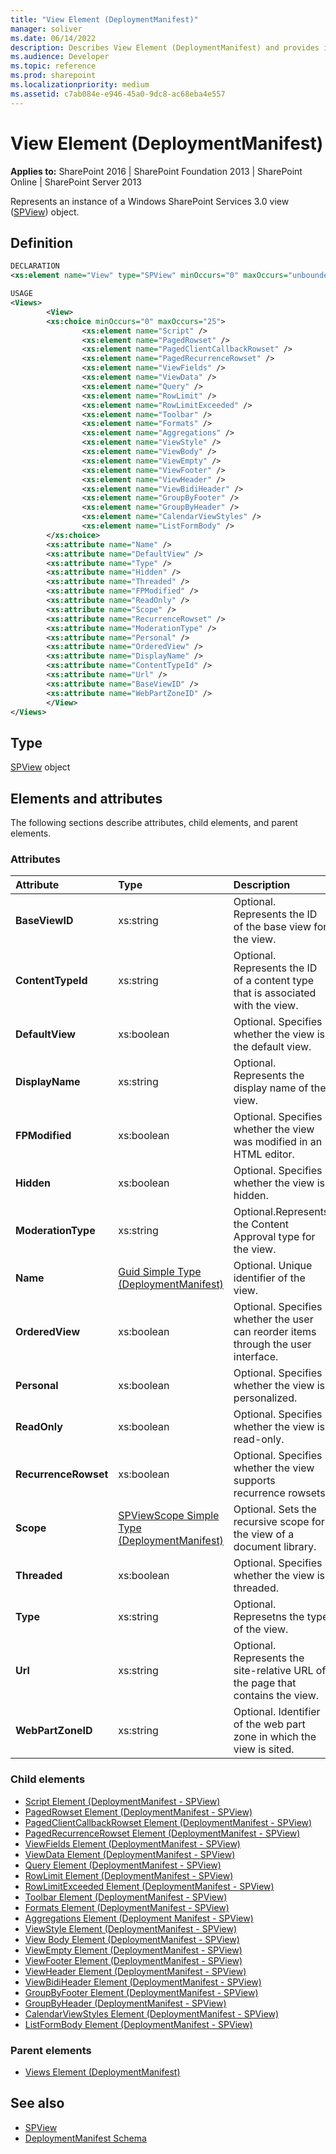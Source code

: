 ```yaml
---
title: "View Element (DeploymentManifest)"
manager: soliver
ms.date: 06/14/2022
description: Describes View Element (DeploymentManifest) and provides information on elements and attributes.
ms.audience: Developer
ms.topic: reference
ms.prod: sharepoint
ms.localizationpriority: medium
ms.assetid: c7ab084e-e946-45a0-9dc8-ac68eba4e557
---
```


# View Element (DeploymentManifest)

**Applies to:** SharePoint 2016 | SharePoint Foundation 2013 | SharePoint Online | SharePoint Server 2013 
  
Represents an instance of a Windows SharePoint Services 3.0 view ([SPView](https://msdn.microsoft.com/library/Microsoft.SharePoint.SPView.aspx)) object. 

## Definition

```XML
DECLARATION
<xs:element name="View" type="SPView" minOccurs="0" maxOccurs="unbounded" />

USAGE
<Views>
        <View>
        <xs:choice minOccurs="0" maxOccurs="25">
                <xs:element name="Script" />
                <xs:element name="PagedRowset" />
                <xs:element name="PagedClientCallbackRowset" />
                <xs:element name="PagedRecurrenceRowset" />
                <xs:element name="ViewFields" />
                <xs:element name="ViewData" />
                <xs:element name="Query" />
                <xs:element name="RowLimit" />
                <xs:element name="RowLimitExceeded" />
                <xs:element name="Toolbar" />
                <xs:element name="Formats" />
                <xs:element name="Aggregations" />
                <xs:element name="ViewStyle" />
                <xs:element name="ViewBody" />
                <xs:element name="ViewEmpty" />
                <xs:element name="ViewFooter" />
                <xs:element name="ViewHeader" />
                <xs:element name="ViewBidiHeader" />
                <xs:element name="GroupByFooter" />
                <xs:element name="GroupByHeader" />
                <xs:element name="CalendarViewStyles" />
                <xs:element name="ListFormBody" />
        </xs:choice>
        <xs:attribute name="Name" />
        <xs:attribute name="DefaultView" />
        <xs:attribute name="Type" />
        <xs:attribute name="Hidden" />
        <xs:attribute name="Threaded" />
        <xs:attribute name="FPModified" />
        <xs:attribute name="ReadOnly" />
        <xs:attribute name="Scope" />
        <xs:attribute name="RecurrenceRowset" />
        <xs:attribute name="ModerationType" />
        <xs:attribute name="Personal" />
        <xs:attribute name="OrderedView" />
        <xs:attribute name="DisplayName" />
        <xs:attribute name="ContentTypeId" />
        <xs:attribute name="Url" />
        <xs:attribute name="BaseViewID" />
        <xs:attribute name="WebPartZoneID" />
        </View>
</Views>

```

## Type

[SPView](https://msdn.microsoft.com/library/Microsoft.SharePoint.SPView.aspx) object 
  
## Elements and attributes

The following sections describe attributes, child elements, and parent elements.

### Attributes

|**Attribute**|**Type**|**Description**|
|:-----|:-----|:-----|
|**BaseViewID** <br/> |xs:string  <br/> |Optional. Represents the ID of the base view for the view.  <br/> |
|**ContentTypeId** <br/> |xs:string  <br/> |Optional. Represents the ID of a content type that is associated with the view.  <br/> |
|**DefaultView** <br/> |xs:boolean  <br/> |Optional. Specifies whether the view is the default view.  <br/> |
|**DisplayName** <br/> |xs:string  <br/> |Optional. Represents the display name of the view.  <br/> |
|**FPModified** <br/> |xs:boolean  <br/> |Optional. Specifies whether the view was modified in an HTML editor.  <br/> |
|**Hidden** <br/> |xs:boolean  <br/> |Optional. Specifies whether the view is hidden.  <br/> |
|**ModerationType** <br/> |xs:string  <br/> |Optional.Represents the Content Approval type for the view.  <br/> |
|**Name** <br/> |[Guid Simple Type (DeploymentManifest)](guid-simple-type-deploymentmanifest.md) <br/> |Optional. Unique identifier of the view.  <br/> |
|**OrderedView** <br/> |xs:boolean  <br/> |Optional. Specifies whether the user can reorder items through the user interface.  <br/> |
|**Personal** <br/> |xs:boolean  <br/> |Optional. Specifies whether the view is personalized.  <br/> |
|**ReadOnly** <br/> |xs:boolean  <br/> |Optional. Specifies whether the view is read-only.  <br/> |
|**RecurrenceRowset** <br/> |xs:boolean  <br/> |Optional. Specifies whether the view supports recurrence rowsets.  <br/> |
|**Scope** <br/> |[SPViewScope Simple Type (DeploymentManifest)](spviewscope-simple-type-deploymentmanifest.md) <br/> |Optional. Sets the recursive scope for the view of a document library.  <br/> |
|**Threaded** <br/> |xs:boolean  <br/> |Optional. Specifies whether the view is threaded.  <br/> |
|**Type** <br/> |xs:string  <br/> |Optional. Represetns the type of the view.  <br/> |
|**Url** <br/> |xs:string  <br/> |Optional. Represents the site-relative URL of the page that contains the view.  <br/> |
|**WebPartZoneID** <br/> |xs:string  <br/> |Optional. Identifier of the web part zone in which the view is sited.  <br/> |
   
### Child elements

- [Script Element (DeploymentManifest - SPView)](script-element-deploymentmanifestspview.md)
- [PagedRowset Element (DeploymentManifest - SPView)](pagedrowset-element-deploymentmanifestspview.md)
- [PagedClientCallbackRowset Element (DeploymentManifest - SPView)](pagedclientcallbackrowset-element-deploymentmanifestspview.md)
- [PagedRecurrenceRowset Element (DeploymentManifest - SPView)](pagedrecurrencerowset-element-deploymentmanifestspview.md)
- [ViewFields Element (DeploymentManifest - SPView)](viewfields-element-deploymentmanifestspview.md)
- [ViewData Element (DeploymentManifest - SPView)](viewdata-element-deploymentmanifestspview.md)
- [Query Element (DeploymentManifest - SPView)](query-element-deploymentmanifestspview.md)
- [RowLimit Element (DeploymentManifest - SPView)](rowlimit-element-deploymentmanifestspview.md)
- [RowLimitExceeded Element (DeploymentManifest - SPView)](rowlimitexceeded-element-deploymentmanifestspview.md)
- [Toolbar Element (DeploymentManifest - SPView)](toolbar-element-deploymentmanifestspview.md)
- [Formats Element (DeploymentManifest - SPView)](formats-element-deploymentmanifestspview.md)
- [Aggregations Element (Deployment Manifest - SPView)](aggregations-element-deployment-manifestspview.md)
- [ViewStyle Element (DeploymentManifest - SPView)](viewstyle-element-deploymentmanifestspview.md)
- [View Body Element (DeploymentManifest - SPView)](view-body-element-deploymentmanifestspview.md)
- [ViewEmpty Element (DeploymentManifest - SPView)](viewempty-element-deploymentmanifestspview.md)
- [ViewFooter Element (DeploymentManifest - SPView)](viewfooter-element-deploymentmanifestspview.md)
- [ViewHeader Element (DeploymentManifest - SPView)](viewheader-element-deploymentmanifestspview.md)
- [ViewBidiHeader Element (DeploymentManifest - SPView)](viewbidiheader-element-deploymentmanifestspview.md)
- [GroupByFooter Element (DeploymentManifest - SPView)](groupbyfooter-element-deploymentmanifestspview.md)
- [GroupByHeader (DeploymentManifest - SPView)](groupbyheader-deploymentmanifestspview.md)
- [CalendarViewStyles Element (DeploymentManifest - SPView)](calendarviewstyles-element-deploymentmanifestspview.md)
- [ListFormBody Element (DeploymentManifest - SPView)](listformbody-element-deploymentmanifestspview.md)
   
### Parent elements

- [Views Element (DeploymentManifest)](views-element-deploymentmanifest.md)
   
## See also

- [SPView](https://msdn.microsoft.com/library/Microsoft.SharePoint.SPView.aspx)
- [DeploymentManifest Schema](deploymentmanifest-schema.md)

